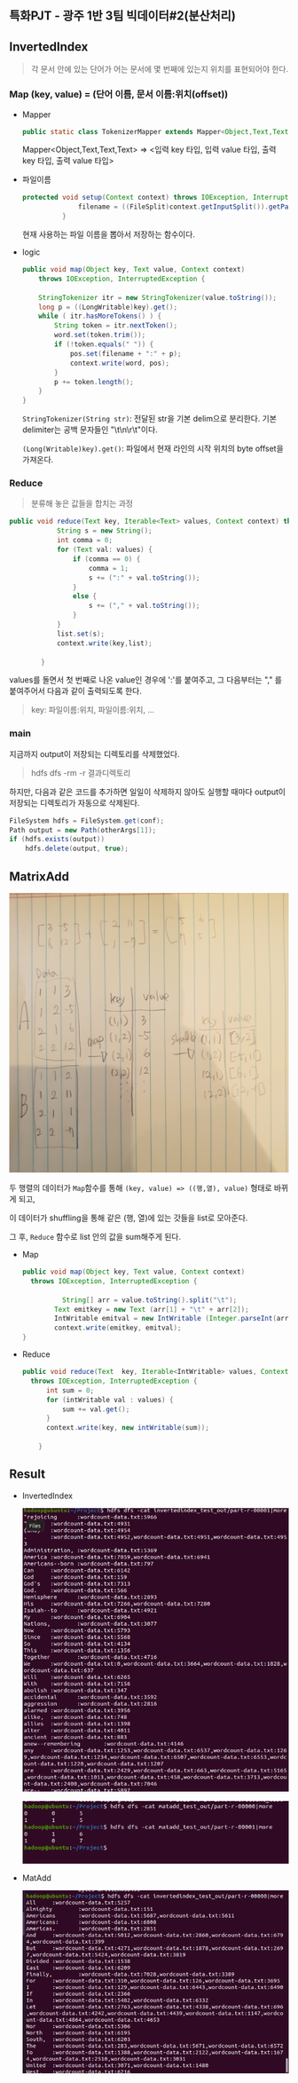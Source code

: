## 특화PJT - 광주 1반 3팀 빅데이터#2(분산처리)

## InvertedIndex

> 각 문서 안에 있는 단어가 어는 문서에 몇 번째에 있는지 위치를 표현되어야 한다.



### Map (key, value) = (단어 이름, 문서 이름:위치(offset))

- Mapper

  ```java
  public static class TokenizerMapper extends Mapper<Object,Text,Text,Text> 
  ```

  Mapper<Object,Text,Text,Text> => <입력 key 타입, 입력 value 타입, 출력 key 타입, 출력 value 타입>

- 파일이름

  ```java
  protected void setup(Context context) throws IOException, InterruptedException {
  				filename = ((FileSplit)context.getInputSplit()).getPath().getName();
  			}	
  ```

  현재 사용하는 파일 이름을 뽑아서 저장하는 함수이다.

- logic

  ```java
  public void map(Object key, Text value, Context context)
      throws IOException, InterruptedException {
  
      StringTokenizer itr = new StringTokenizer(value.toString());
      long p = ((LongWritable)key).get();
      while ( itr.hasMoreTokens() ) {
          String token = itr.nextToken();
          word.set(token.trim());
          if (!token.equals(" ")) {
              pos.set(filename + ":" + p);
              context.write(word, pos);
          }
          p += token.length();
      }
  }
  ```

  `StringTokenizer(String str)`: 전달된 str을 기본 delim으로 분리한다. 기본 delimiter는 공백 문자들인 "\t\n\r\t"이다. 

  `(Long(Writable)key).get()`:  파일에서 현재 라인의 시작 위치의 byte offset을 가져온다.



### Reduce

>  분류해 놓은 값들을 합치는 과정

```java
public void reduce(Text key, Iterable<Text> values, Context context) throws IOException, InterruptedException {
			String s = new String();
			int comma = 0;
			for (Text val: values) {
				if (comma == 0) {
					comma = 1;
					s += (":" + val.toString());
				}
				else {
					s += ("," + val.toString());
				}
			}
			list.set(s);
			context.write(key,list);
		
		}
```

values를 돌면서 첫 번째로 나온 value인 경우에 ':'를 붙여주고, 그 다음부터는 "," 를 붙여주어서 다음과 같이 출력되도록 한다.

> key: 파일이름:위치, 파일이름:위치, ...





### main

지금까지 output이 저장되는 디렉토리를 삭제했었다.

> hdfs dfs -rm -r 결과디렉토리

하지만, 다음과 같은 코드를 추가하면 일일이 삭제하지 않아도 실행할 때마다 output이 저장되는 디렉토리가 자동으로 삭제된다.

```java
FileSystem hdfs = FileSystem.get(conf);
Path output = new Path(otherArgs[1]);
if (hdfs.exists(output))
    hdfs.delete(output, true);
```





## MatrixAdd

![MatrixAdd](../img/MatrixAdd.jpg)

두 행렬의 데이터가 `Map`함수를 통해 `(key, value) => ((행,열), value)` 형태로 바뀌게 되고,

이 데이터가 shuffling을 통해 같은 (행, 열)에 있는 갓들을 list로 모아준다. 

그 후, `Reduce` 함수로 list 안의 값을 sum해주게 된다.



- Map

  ```java
  public void map(Object key, Text value, Context context)
  	throws IOException, InterruptedException {
  	
        	String[] arr = value.toString().split("\t");
          Text emitkey = new Text (arr[1] + "\t" + arr[2]);
          IntWritable emitval = new IntWritable (Integer.parseInt(arr[3]));
          context.write(emitkey, emitval);
  }
  ```

- Reduce

  ```java
  public void reduce(Text  key, Iterable<IntWritable> values, Context  context) 
  	throws IOException, InterruptedException {
  		int sum = 0;	
  		for (intWritable val : values) {
  			sum += val.get();
  		}
  		context.write(key, new intWritable(sum));
  
      }
  ```

  



## Result

- InvertedIndex

  ![inverted_00001](../img/inverted_00001.PNG)

  

  ![matadd_result](../img/matadd_result.PNG)



- MatAdd

  ![inverted_00000](../img/inverted_00000.PNG)